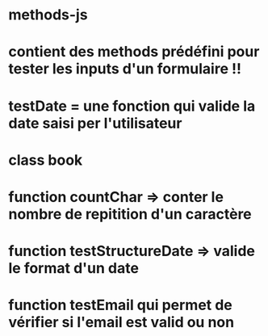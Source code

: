 # methods-js
# contient des methods prédéfini pour tester les inputs d'un formulaire !!
# testDate = une fonction qui valide la date saisi per l'utilisateur
# class book 
# function countChar => conter le nombre de repitition d'un caractère
# function testStructureDate => valide le format d'un date
# function testEmail qui permet de vérifier si l'email est valid ou non 